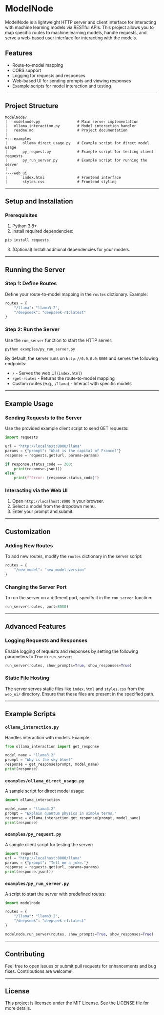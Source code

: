 # ModelNode

ModelNode is a lightweight HTTP server and client interface for interacting with machine learning models via RESTful APIs. This project allows you to map specific routes to machine learning models, handle requests, and serve a web-based user interface for interacting with the models.

## Features

- Route-to-model mapping
- CORS support
- Logging for requests and responses
- Web-based UI for sending prompts and viewing responses
- Example scripts for model interaction and testing

---

## Project Structure

```
ModelNode/
|   modelnode.py                 # Main server implementation
|   ollama_interaction.py        # Model interaction handler
|   readme.md                    # Project documentation
|
+---examples
|       ollama_direct_usage.py   # Example script for direct model usage
|       py_request.py            # Example script for testing client requests
|       py_run_server.py         # Example script for running the server
|
+---web_ui
|       index.html               # Frontend interface
|       styles.css               # Frontend styling
```

---

## Setup and Installation

### Prerequisites

1. Python 3.8+
2. Install required dependencies:

```bash
pip install requests
```

3. (Optional) Install additional dependencies for your models.

---

## Running the Server

### Step 1: Define Routes
Define your route-to-model mapping in the `routes` dictionary. Example:

```python
routes = {
    "/llama": "llama3.2",
    "/deepseek": "deepseek-r1:latest"
}
```

### Step 2: Run the Server

Use the `run_server` function to start the HTTP server:

```bash
python examples/py_run_server.py
```

By default, the server runs on `http://0.0.0.0:8000` and serves the following endpoints:

- `/` - Serves the web UI (`index.html`)
- `/get-routes` - Returns the route-to-model mapping
- Custom routes (e.g., `/llama`) - Interact with specific models

---

## Example Usage

### Sending Requests to the Server

Use the provided example client script to send GET requests:

```python
import requests

url = "http://localhost:8000/llama"
params = {"prompt": "What is the capital of France?"}
response = requests.get(url, params=params)

if response.status_code == 200:
    print(response.json())
else:
    print(f"Error: {response.status_code}")
```

### Interacting via the Web UI

1. Open `http://localhost:8000` in your browser.
2. Select a model from the dropdown menu.
3. Enter your prompt and submit.

---

## Customization

### Adding New Routes

To add new routes, modify the `routes` dictionary in the server script:

```python
routes = {
    "/new-model": "new-model-version"
}
```

### Changing the Server Port

To run the server on a different port, specify it in the `run_server` function:

```python
run_server(routes, port=8080)
```

---

## Advanced Features

### Logging Requests and Responses

Enable logging of requests and responses by setting the following parameters to `True` in `run_server`:

```python
run_server(routes, show_prompts=True, show_responses=True)
```

### Static File Hosting

The server serves static files like `index.html` and `styles.css` from the `web_ui/` directory. Ensure that these files are present in the specified path.

---

## Example Scripts

### `ollama_interaction.py`

Handles interaction with models. Example:

```python
from ollama_interaction import get_response

model_name = "llama3.2"
prompt = "Why is the sky blue?"
response = get_response(prompt, model_name)
print(response)
```

### `examples/ollama_direct_usage.py`

A sample script for direct model usage:

```python
import ollama_interaction

model_name = "llama3.2"
prompt = "Explain quantum physics in simple terms."
response = ollama_interaction.get_response(prompt, model_name)
print(response)
```

### `examples/py_request.py`

A sample client script for testing the server:

```python
import requests
url = "http://localhost:8000/llama"
params = {"prompt": "Tell me a joke."}
response = requests.get(url, params=params)
print(response.json())
```

### `examples/py_run_server.py`

A script to start the server with predefined routes:

```python
import modelnode

routes = {
    "/llama": "llama3.2",
    "/deepseek": "deepseek-r1:latest"
}

modelnode.run_server(routes, show_prompts=True, show_responses=True)
```

---

## Contributing

Feel free to open issues or submit pull requests for enhancements and bug fixes. Contributions are welcome!

---

## License

This project is licensed under the MIT License. See the LICENSE file for more details.

